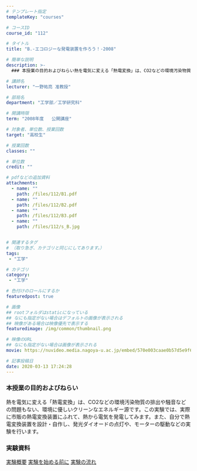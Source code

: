 ```yaml
---
# テンプレート指定
templateKey: "courses"

# コースID
course_id: "112"

# タイトル
title: "B.-エコロジーな発電装置を作ろう！-2008"

# 簡単な説明
description: >-
  ### 本授業の目的およびねらい熱を電気に変える「熱電変換」は、CO2などの環境汚染物質の排出や騒音などの問題もない、環境に優しいクリーンなエネルギー源です。この実験では、実際に市販の熱電変換装置...

# 講師名
lecturer: "一野祐亮 准教授"

# 部局名
department: "工学部／工学研究科"

# 開講時限
term: "2008年度	公開講座"

# 対象者、単位数、授業回数
target: "高校生"

# 授業回数
classes: ""

# 単位数
credit: ""

# pdfなどの追加資料
attachments: 
  - name: "" 
    path: /files/112/B1.pdf
  - name: "" 
    path: /files/112/B2.pdf
  - name: "" 
    path: /files/112/B3.pdf
  - name: "" 
    path: /files/112/s_B.jpg


# 関連するタグ
# （取り急ぎ、カテゴリと同じにしてあります。）
tags:
 - "工学"

# カテゴリ
category:
 - "工学"

# 色付けのロールにするか
featuredpost: true

# 画像
## rootフォルダはstaticになっている
## なにも指定がない場合はデフォルトの画像が表示される
## 映像がある場合は映像優先で表示する
featuredimage: /img/common/thumbnail.png

# 映像のURL
## なにも指定がない場合は画像が表示される
movie: https://nuvideo.media.nagoya-u.ac.jp/embed/570e003caae0b57d5e9f694ab769b31e4ccb6395

# 記事投稿日
date: 2020-03-13 17:24:28
---
```



### 本授業の目的およびねらい

熱を電気に変える「熱電変換」は、CO2などの環境汚染物質の排出や騒音などの問題もない、環境に優しいクリーンなエネルギー源です。この実験では、実際に市販の熱電変換装置にふれて、熱から電気を発電してみます。また、自分で熱電変換装置を設計・自作し、発光ダイオードの点灯や、モーターの駆動などの実験を行います。














### 実験資料


[実験概要](/files/112/B1.pdf) 
[実験を始める前に](/files/112/B2.pdf) 
[実験の流れ](/files/112/B3.pdf) 









